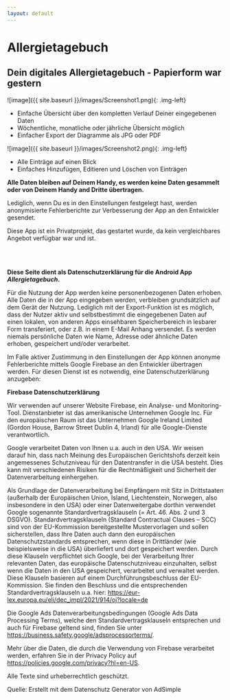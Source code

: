 ```yaml
---
layout: default
---
```

# Allergietagebuch
## Dein digitales Allergietagebuch - Papierform war gestern

![image]({{ site.baseurl }}/images/Screenshot1.png){: .img-left}
+ Einfache Übersicht über den kompletten Verlauf Deiner eingegebenen Daten
+ Wöchentliche, monatliche oder jährliche Übersicht möglich
+ Einfacher Export der Diagramme als JPG oder PDF
  
<div style="clear: both;"></div>

![image]({{ site.baseurl }}/images/Screenshot2.png){: .img-left}
+ Alle Einträge auf einen Blick
+ Einfaches Hinzufügen, Editieren und Löschen von Einträgen

<div style="clear: both;"></div>

**Alle Daten bleiben auf Deinem Handy, es werden keine Daten gesammelt oder von Deinem Handy and Dritte übertragen.**

Lediglich, wenn Du es in den Einstellungen festgelegt hast, werden anonymisierte Fehlerberichte zur Verbesserung der App an den Entwickler gesendet.

Diese App ist ein Privatprojekt, das gestartet wurde, da kein vergleichbares Angebot verfügbar war und ist.
  
<br/><br/>

**Diese Seite dient als Datenschutzerklärung für die Android App *Allergietagebuch*.** 

Für die Nutzung der App werden keine personenbezogenen Daten erhoben. Alle Daten die in der App eingegeben werden, verbleiben grundsätzlich auf dem Gerät der Nutzung. 
Lediglich mit der Export-Funktion ist es möglich, dass der Nutzer aktiv und selbstbestimmt die eingegebenen Daten auf einen lokalen, von anderen Apps einsehbaren Speicherbereich in lesbarer Form transferiert, oder z.B. in einem E-Mail Anhang versendet.
Es werden niemals persönliche Daten wie Name, Adresse oder ähnliche Daten erhoben, gespeichert und/oder verarbeitet.

Im Falle aktiver Zustimmung in den Einstellungen der App können anonyme Fehlerberichte mittels Google Firebase an den Entwickler übertragen werden. Für diesen Dienst ist es notwendig, eine Datenschutzerklärung anzugeben:

**Firebase Datenschutzerklärung**

Wir verwenden auf unserer Website Firebase, ein Analyse- und Monitoring-Tool. Dienstanbieter ist das amerikanische Unternehmen Google Inc. Für den europäischen Raum ist das Unternehmen Google Ireland Limited (Gordon House, Barrow Street Dublin 4, Irland) für alle Google-Dienste verantwortlich.

Google verarbeitet Daten von Ihnen u.a. auch in den USA. Wir weisen darauf hin, dass nach Meinung des Europäischen Gerichtshofs derzeit kein angemessenes Schutzniveau für den Datentransfer in die USA besteht. Dies kann mit verschiedenen Risiken für die Rechtmäßigkeit und Sicherheit der Datenverarbeitung einhergehen.

Als Grundlage der Datenverarbeitung bei Empfängern mit Sitz in Drittstaaten (außerhalb der Europäischen Union, Island, Liechtenstein, Norwegen, also insbesondere in den USA) oder einer Datenweitergabe dorthin verwendet Google sogenannte Standardvertragsklauseln (= Art. 46. Abs. 2 und 3 DSGVO). Standardvertragsklauseln (Standard Contractual Clauses – SCC) sind von der EU-Kommission bereitgestellte Mustervorlagen und sollen sicherstellen, dass Ihre Daten auch dann den europäischen Datenschutzstandards entsprechen, wenn diese in Drittländer (wie beispielsweise in die USA) überliefert und dort gespeichert werden. Durch diese Klauseln verpflichtet sich Google, bei der Verarbeitung Ihrer relevanten Daten, das europäische Datenschutzniveau einzuhalten, selbst wenn die Daten in den USA gespeichert, verarbeitet und verwaltet werden. Diese Klauseln basieren auf einem Durchführungsbeschluss der EU-Kommission. Sie finden den Beschluss und die entsprechenden Standardvertragsklauseln u.a. hier: <https://eur-lex.europa.eu/eli/dec_impl/2021/914/oj?locale=de>

Die Google Ads Datenverarbeitungsbedingungen (Google Ads Data Processing Terms), welche den Standardvertragsklauseln entsprechen und auch für Firebase geltend sind, finden Sie unter <https://business.safety.google/adsprocessorterms/>.

Mehr über die Daten, die durch die Verwendung von Firebase verarbeitet werden, erfahren Sie in der Privacy Policy auf <https://policies.google.com/privacy?hl=en-US>.

Alle Texte sind urheberrechtlich geschützt.

Quelle: Erstellt mit dem Datenschutz Generator von AdSimple